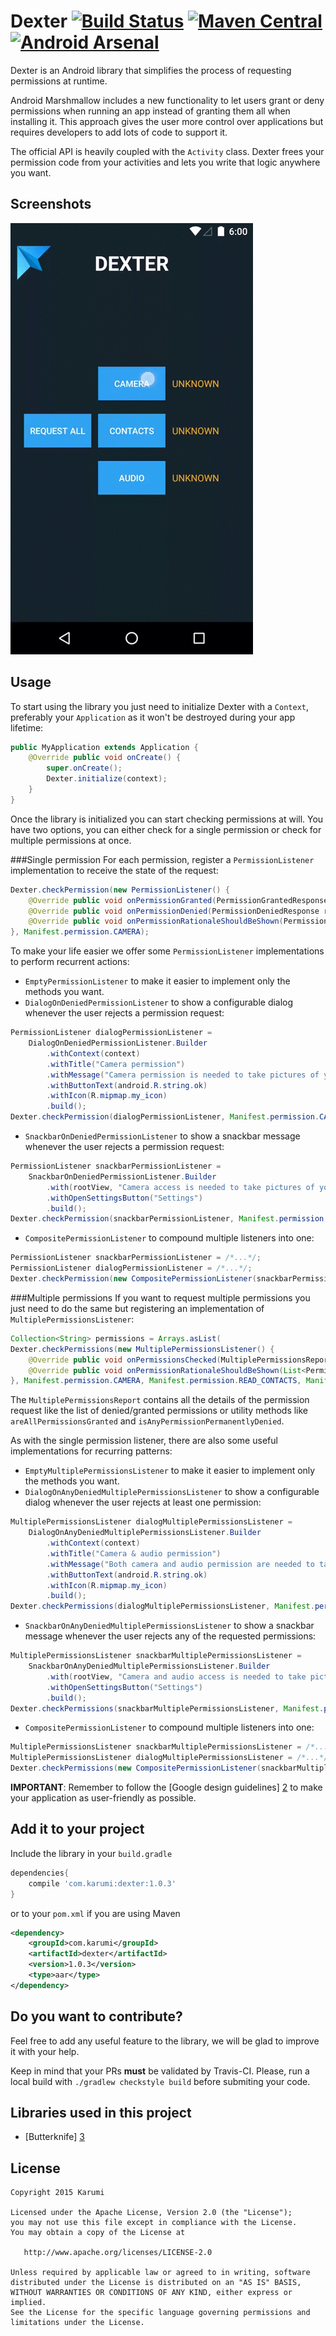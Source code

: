 Dexter [![Build Status](https://travis-ci.org/Karumi/Dexter.svg?branch=master)](https://travis-ci.org/Karumi/Dexter) [![Maven Central](https://maven-badges.herokuapp.com/maven-central/com.karumi/dexter/badge.svg)](https://maven-badges.herokuapp.com/maven-central/com.karumi/dexter) [![Android Arsenal](https://img.shields.io/badge/Android%20Arsenal-Dexter-green.svg?style=true)](https://android-arsenal.com/details/1/2804)
======


Dexter is an Android library that simplifies the process of requesting permissions at runtime.

Android Marshmallow includes a new functionality to let users grant or deny permissions when running an app instead of granting them all when installing it. This approach gives the user more control over applications but requires developers to add lots of code to support it.

The official API is heavily coupled with the ``Activity`` class.
Dexter frees your permission code from your activities and lets you write that logic anywhere you want.


Screenshots
-----------

![Demo screenshot][1]

Usage
-----

To start using the library you just need to initialize Dexter with a ``Context``, preferably your ``Application`` as it won't be destroyed during your app lifetime:

```java
public MyApplication extends Application {
	@Override public void onCreate() {
		super.onCreate();
		Dexter.initialize(context);
	}
}
```

Once the library is initialized you can start checking permissions at will. You have two options, you can either check for a single permission or check for multiple permissions at once.

###Single permission 
For each permission, register a ``PermissionListener`` implementation to receive the state of the request:

```java
Dexter.checkPermission(new PermissionListener() {
	@Override public void onPermissionGranted(PermissionGrantedResponse response) {/* ... */}
	@Override public void onPermissionDenied(PermissionDeniedResponse response) {/* ... */}
	@Override public void onPermissionRationaleShouldBeShown(PermissionRequest permission, PermissionToken token) {/* ... */}
}, Manifest.permission.CAMERA);
```

To make your life easier we offer some ``PermissionListener`` implementations to perform recurrent actions:

* ``EmptyPermissionListener`` to make it easier to implement only the methods you want.
* ``DialogOnDeniedPermissionListener`` to show a configurable dialog whenever the user rejects a permission request:

```java
PermissionListener dialogPermissionListener =
	DialogOnDeniedPermissionListener.Builder
		.withContext(context)
		.withTitle("Camera permission")
		.withMessage("Camera permission is needed to take pictures of your cat")
		.withButtonText(android.R.string.ok)
		.withIcon(R.mipmap.my_icon)
		.build();
Dexter.checkPermission(dialogPermissionListener, Manifest.permission.CAMERA);
```

* ``SnackbarOnDeniedPermissionListener`` to show a snackbar message whenever the user rejects a permission request:

```java
PermissionListener snackbarPermissionListener =
	SnackbarOnDeniedPermissionListener.Builder
		.with(rootView, "Camera access is needed to take pictures of your dog")
		.withOpenSettingsButton("Settings")
		.build();
Dexter.checkPermission(snackbarPermissionListener, Manifest.permission.CAMERA);
```

* ``CompositePermissionListener`` to compound multiple listeners into one:

```java
PermissionListener snackbarPermissionListener = /*...*/;
PermissionListener dialogPermissionListener = /*...*/;
Dexter.checkPermission(new CompositePermissionListener(snackbarPermissionListener, dialogPermissionListener, /*...*/), Manifest.permission.CAMERA);
```

###Multiple permissions
If you want to request multiple permissions you just need to do the same but registering an implementation of ``MultiplePermissionsListener``:

```java
Collection<String> permissions = Arrays.asList(
Dexter.checkPermissions(new MultiplePermissionsListener() {
	@Override public void onPermissionsChecked(MultiplePermissionsReport report) {/* ... */}
	@Override public void onPermissionRationaleShouldBeShown(List<PermissionRequest> permissions, PermissionToken token) {/* ... */}
}, Manifest.permission.CAMERA, Manifest.permission.READ_CONTACTS, Manifest.permission.RECORD_AUDIO);
```

The ``MultiplePermissionsReport`` contains all the details of the permission request like the list of denied/granted permissions or utility methods like ``areAllPermissionsGranted`` and ``isAnyPermissionPermanentlyDenied``.

As with the single permission listener, there are also some useful implementations for recurring patterns:

* ``EmptyMultiplePermissionsListener`` to make it easier to implement only the methods you want.
* ``DialogOnAnyDeniedMultiplePermissionsListener`` to show a configurable dialog whenever the user rejects at least one permission:

```java
MultiplePermissionsListener dialogMultiplePermissionsListener =
	DialogOnAnyDeniedMultiplePermissionsListener.Builder
		.withContext(context)
		.withTitle("Camera & audio permission")
		.withMessage("Both camera and audio permission are needed to take pictures of your cat")
		.withButtonText(android.R.string.ok)
		.withIcon(R.mipmap.my_icon)
		.build();
Dexter.checkPermissions(dialogMultiplePermissionsListener, Manifest.permission.CAMERA, Manifest.permission.READ_CONTACTS, Manifest.permission.RECORD_AUDIO);
```

* ``SnackbarOnAnyDeniedMultiplePermissionsListener`` to show a snackbar message whenever the user rejects any of the requested permissions:

```java
MultiplePermissionsListener snackbarMultiplePermissionsListener =
	SnackbarOnAnyDeniedMultiplePermissionsListener.Builder
		.with(rootView, "Camera and audio access is needed to take pictures of your dog")
		.withOpenSettingsButton("Settings")
		.build();
Dexter.checkPermissions(snackbarMultiplePermissionsListener, Manifest.permission.CAMERA, Manifest.permission.READ_CONTACTS, Manifest.permission.RECORD_AUDIO);
```

* ``CompositePermissionListener`` to compound multiple listeners into one:

```java
MultiplePermissionsListener snackbarMultiplePermissionsListener = /*...*/;
MultiplePermissionsListener dialogMultiplePermissionsListener = /*...*/;
Dexter.checkPermissions(new CompositePermissionListener(snackbarMultiplePermissionsListener, dialogMultiplePermissionsListener, /*...*/), Manifest.permission.CAMERA, Manifest.permission.RECORD_AUDIO);
```

**IMPORTANT**: Remember to follow the [Google design guidelines] [2] to make your application as user-friendly as possible.

Add it to your project
----------------------

Include the library in your ``build.gradle``

```groovy
dependencies{
    compile 'com.karumi:dexter:1.0.3'
}
```

or to your ``pom.xml`` if you are using Maven

```xml
<dependency>
    <groupId>com.karumi</groupId>
    <artifactId>dexter</artifactId>
    <version>1.0.3</version>
    <type>aar</type>
</dependency>

```

Do you want to contribute?
--------------------------

Feel free to add any useful feature to the library, we will be glad to improve it with your help.

Keep in mind that your PRs **must** be validated by Travis-CI. Please, run a local build with ``./gradlew checkstyle build`` before submiting your code.


Libraries used in this project
------------------------------

* [Butterknife] [3]

License
-------

    Copyright 2015 Karumi

    Licensed under the Apache License, Version 2.0 (the "License");
    you may not use this file except in compliance with the License.
    You may obtain a copy of the License at

       http://www.apache.org/licenses/LICENSE-2.0

    Unless required by applicable law or agreed to in writing, software
    distributed under the License is distributed on an "AS IS" BASIS,
    WITHOUT WARRANTIES OR CONDITIONS OF ANY KIND, either express or implied.
    See the License for the specific language governing permissions and
    limitations under the License.

[1]: ./art/sample.gif
[2]: http://www.google.es/design/spec/patterns/permissions.html
[3]: https://github.com/JakeWharton/butterknife
